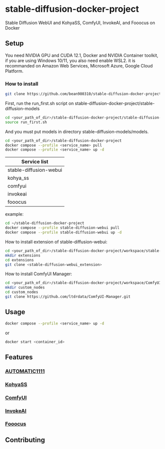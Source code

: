 # stable-diffusion-docker-project
Stable Diffusion WebUI and KohyaSS, ComfyUI, InvokeAI, and Fooocus on Docker
## Setup
You need NVIDIA GPU and CUDA 12.1, Docker and NVIDIA Container toolkit, if you are using Windows 10/11, you also need enable WSL2. it is recommanded on Amazon Web Services, Microsoft Azure, Google Cloud Platform.
### How to install
```bash
git clone https://github.com/bean980310/stable-diffusion-docker-project.git
```

First, run the run_first.sh script on stable-diffusion-docker-project/stable-diffusion-models
```bash
cd <your_path_of_dir>/stable-diffusion-docker-project/stable-diffusion-models
source run_first.sh
```
And you must put models in directory stable-diffusion-models/models.

```bash
cd <your_path_of_dir>/stable-diffusion-docker-project
docker compose --profile <service_name> pull
docker compose --profile <service_name> up -d
```

| Service list                  |
|-------------------------------|
| stable-diffusion-webui        |
| kohya_ss                      |
| comfyui                       |
| invokeai                      |
| fooocus                       |

example:
```bash
cd ~/stable-diffusion-docker-project
docker compose --profile stable-diffusion-webui pull
docker compose --profile stable-diffusion-webui up -d
```

How to install extension of stable-diffusion-webui:
```bash
cd <your_path_of_dir>/stable-diffusion-docker-project/workspace/stable-diffusion-webui
mkdir extensions
cd extensions
git clone <stable-diffusion-webui_extension>
```
How to install ComfyUI Manager:
```bash
cd <your_path_of_dir>/stable-diffusion-docker-project/workspace/ComfyUI
mkdir custom_nodes
cd custom_nodes
git clone https://github.com/ltdrdata/ComfyUI-Manager.git
```

## Usage
```bash
docker compose --profile <service_name> up -d
```
or
```bash
docker start <container_id>
```
## Features
### [AUTOMATIC1111](https://github.com/AUTOMATIC1111/stable-diffusion-webui)
### [KohyaSS](https://github.com/bmaltais/kohya_ss)
### [ComfyUI](https://github.com/comfyanonymous/ComfyUI)
### [InvokeAI](https://github.com/invoke-ai/InvokeAI)
### [Fooocus](https://github.com/lllyasviel/Fooocus)
## Contributing
